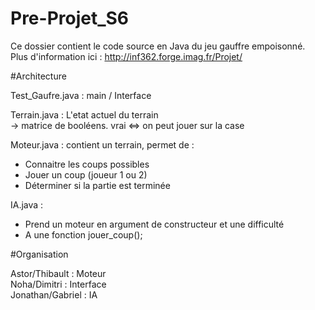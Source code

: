 # Pre-Projet_S6

Ce dossier contient le code source en Java du jeu gauffre empoisonné.  
Plus d'information ici : http://inf362.forge.imag.fr/Projet/  


#Architecture

Test_Gaufre.java : main / Interface  

Terrain.java : L'etat actuel du terrain  
                -> matrice de booléens. vrai <=> on peut jouer sur la case  

Moteur.java : contient un terrain, permet de :  
- Connaitre les coups possibles  
- Jouer un coup (joueur 1 ou 2)  
- Déterminer si la partie est terminée  

IA.java : 
- Prend un moteur en argument de constructeur et une difficulté  
- A une fonction jouer_coup();  


#Organisation   

Astor/Thibault : Moteur  
Noha/Dimitri : Interface  
Jonathan/Gabriel : IA  
